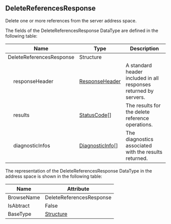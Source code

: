 <!-- datatype -->
## DeleteReferencesResponse
Delete one or more references from the server address space.  
<!-- end of description -->
The fields of the DeleteReferencesResponse DataType are defined in the following table:  

|Name|Type|Description|
|---|---|---|
|DeleteReferencesResponse|Structure||
|&nbsp;&nbsp;&nbsp;&nbsp;responseHeader|[ResponseHeader](../../../Part4/Services/ResponseHeader/readme.md)|A standard header included in all responses returned by servers.|
|&nbsp;&nbsp;&nbsp;&nbsp;results|[StatusCode](../../../Part4/DataTypes/StatusCode/readme.md)[]|The results for the delete reference operations.|
|&nbsp;&nbsp;&nbsp;&nbsp;diagnosticInfos|[DiagnosticInfo](../../../Part4/DataTypes/DiagnosticInfo/readme.md)[]|The diagnostics associated with the results returned.|

The representation of the DeleteReferencesResponse DataType in the address space is shown in the following table:  

|Name|Attribute|
|---|---|
|BrowseName|DeleteReferencesResponse|
|IsAbtract|False|
|BaseType|[Structure](../../../Part3/DataTypes/Structure/readme.md)|

